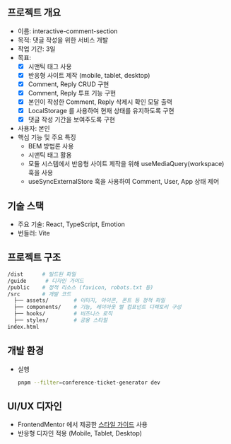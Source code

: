 ## 프로젝트 개요

- 이름: interactive-comment-section
- 목적: 댓글 작성을 위한 서비스 개발
- 작업 기간: 3일
- 목표:
  - [x] 시맨틱 태그 사용
  - [x] 반응형 사이트 제작 (mobile, tablet, desktop)
  - [x] Comment, Reply CRUD 구현
  - [x] Comment, Reply 투표 기능 구현
  - [x] 본인이 작성한 Comment, Reply 삭제시 확인 모달 출력
  - [x] LocalStorage 를 사용하여 현재 상태를 유지하도록 구현
  - [x] 댓글 작성 기간을 보여주도록 구현
- 사용자: 본인
- 핵심 기능 및 주요 특징
  - BEM 방법론 사용
  - 시맨틱 태그 활용
  - 모듈 시스템에서 반응형 사이트 제작을 위해 useMediaQuery(workspace) 훅을 사용
  - useSyncExternalStore 훅을 사용하여 Comment, User, App 상태 제어

## 기술 스택

- 주요 기술: React, TypeScript, Emotion
- 번들러: Vite

## 프로젝트 구조

```bash
/dist      # 빌드된 파일
/guide      # 디자인 가이드
/public    # 정적 리소스 (favicon, robots.txt 등)
/src       # 개발 코드
  ├── assets/        # 이미지, 아이콘, 폰트 등 정적 파일
  ├── components/    # 기능, 레이아웃 별 컴포넌트 디렉토리 구성
  ├── hooks/         # 비즈니스 로직
  ├── styles/        # 공용 스타일
index.html
```

## 개발 환경

- 실행
  ```bash
  pnpm --filter=conference-ticket-generator dev
  ```

## UI/UX 디자인

- FrontendMentor 에서 제공한 [스타일 가이드](./guide/style-guide.md) 사용
- 반응형 디자인 적용 (Mobile, Tablet, Desktop)
